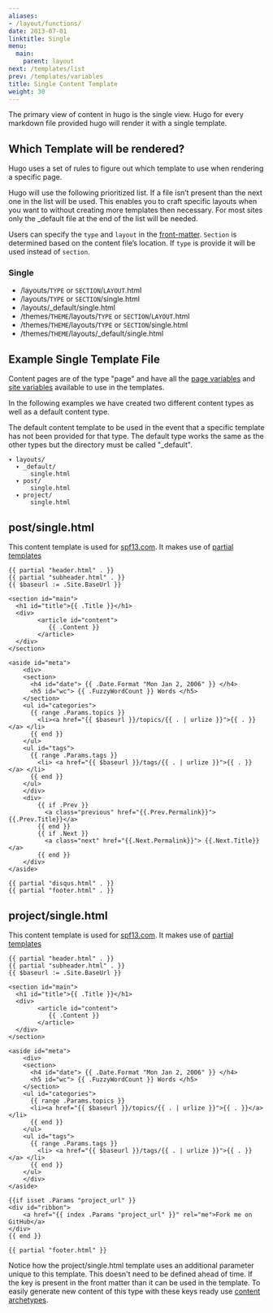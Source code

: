 ```yaml
---
aliases:
- /layout/functions/
date: 2013-07-01
linktitle: Single
menu:
  main:
    parent: layout
next: /templates/list
prev: /templates/variables
title: Single Content Template
weight: 30
---
```


The primary view of content in hugo is the single view. Hugo for every
markdown file provided hugo will render it with a single template.


## Which Template will be rendered?
Hugo uses a set of rules to figure out which template to use when
rendering a specific page.

Hugo will use the following prioritized list. If a file isn’t present
than the next one in the list will be used. This enables you to craft
specific layouts when you want to without creating more templates
then necessary. For most sites only the \_default file at the end of
the list will be needed.

Users can specify the `type` and `layout` in the [front-matter](/content/front-matter). `Section`
is determined based on the content file’s location. If `type` is provide
it will be used instead of `section`.

### Single

* /layouts/`TYPE` or `SECTION`/`LAYOUT`.html
* /layouts/`TYPE` or `SECTION`/single.html
* /layouts/\_default/single.html
* /themes/`THEME`/layouts/`TYPE` or `SECTION`/`LAYOUT`.html
* /themes/`THEME`/layouts/`TYPE` or `SECTION`/single.html
* /themes/`THEME`/layouts/\_default/single.html

## Example Single Template File

Content pages are of the type "page" and have all the [page
variables](/layout/variables/) and [site
variables](/templates/variables/) available to use in the templates.

In the following examples we have created two different content types as well as
a default content type.

The default content template to be used in the event that a specific
template has not been provided for that type. The default type works the
same as the other types but the directory must be called "\_default".

    ▾ layouts/
      ▾ _default/
          single.html
      ▾ post/
          single.html
      ▾ project/
          single.html


## post/single.html
This content template is used for [spf13.com](http://spf13.com).
It makes use of [partial templates](/layout/partials)

    {{ partial "header.html" . }}
    {{ partial "subheader.html" . }}
    {{ $baseurl := .Site.BaseUrl }}

    <section id="main">
      <h1 id="title">{{ .Title }}</h1>
      <div>
            <article id="content">
               {{ .Content }}
            </article>
      </div>
    </section>

    <aside id="meta">
        <div>
        <section>
          <h4 id="date"> {{ .Date.Format "Mon Jan 2, 2006" }} </h4>
          <h5 id="wc"> {{ .FuzzyWordCount }} Words </h5>
        </section>
        <ul id="categories">
          {{ range .Params.topics }}
            <li><a href="{{ $baseurl }}/topics/{{ . | urlize }}">{{ . }}</a> </li>
          {{ end }}
        </ul>
        <ul id="tags">
          {{ range .Params.tags }}
            <li> <a href="{{ $baseurl }}/tags/{{ . | urlize }}">{{ . }}</a> </li>
          {{ end }}
        </ul>
        </div>
        <div>
            {{ if .Prev }}
              <a class="previous" href="{{.Prev.Permalink}}"> {{.Prev.Title}}</a>
            {{ end }}
            {{ if .Next }}
              <a class="next" href="{{.Next.Permalink}}"> {{.Next.Title}}</a>
            {{ end }}
        </div>
    </aside>

    {{ partial "disqus.html" . }}
    {{ partial "footer.html" . }}


## project/single.html
This content template is used for [spf13.com](http://spf13.com).
It makes use of [partial templates](/layout/partials)


    {{ partial "header.html" . }}
    {{ partial "subheader.html" . }}
    {{ $baseurl := .Site.BaseUrl }}

    <section id="main">
      <h1 id="title">{{ .Title }}</h1>
      <div>
            <article id="content">
               {{ .Content }}
            </article>
      </div>
    </section>

    <aside id="meta">
        <div>
        <section>
          <h4 id="date"> {{ .Date.Format "Mon Jan 2, 2006" }} </h4>
          <h5 id="wc"> {{ .FuzzyWordCount }} Words </h5>
        </section>
        <ul id="categories">
          {{ range .Params.topics }}
          <li><a href="{{ $baseurl }}/topics/{{ . | urlize }}">{{ . }}</a> </li>
          {{ end }}
        </ul>
        <ul id="tags">
          {{ range .Params.tags }}
            <li> <a href="{{ $baseurl }}/tags/{{ . | urlize }}">{{ . }}</a> </li>
          {{ end }}
        </ul>
        </div>
    </aside>

    {{if isset .Params "project_url" }}
    <div id="ribbon">
        <a href="{{ index .Params "project_url" }}" rel="me">Fork me on GitHub</a>
    </div>
    {{ end }}

    {{ partial "footer.html" }}

Notice how the project/single.html template uses an additional parameter unique
to this template. This doesn't need to be defined ahead of time. If the key is
present in the front matter than it can be used in the template. To
easily generate new content of this type with these keys ready use
[content archetypes](/content/archetypes).

